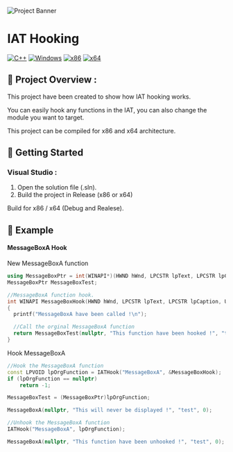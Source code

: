 ![Project Banner](https://github.com/adamhlt/IAT-Hooking/blob/main/Ressources/banner.png)

# IAT Hooking

[![C++](https://img.shields.io/badge/language-C%2B%2B-%23f34b7d.svg?style=for-the-badge&logo=appveyor)](https://en.wikipedia.org/wiki/C%2B%2B) [![Windows](https://img.shields.io/badge/platform-Windows-0078d7.svg?style=for-the-badge&logo=appveyor)](https://en.wikipedia.org/wiki/Microsoft_Windows) [![x86](https://img.shields.io/badge/arch-x86-red.svg?style=for-the-badge&logo=appveyor)](https://en.wikipedia.org/wiki/X86) [![x64](https://img.shields.io/badge/arch-x64-green.svg?style=for-the-badge&logo=appveyor)](https://en.wikipedia.org/wiki/X64)

## :open_book: Project Overview :

This project have been created to show how IAT hooking works. 

You can easily hook any functions in the IAT, you can also change the module you want to target.

This project can be compiled for x86 and x64 architecture.

## :rocket: Getting Started

### Visual Studio :

1. Open the solution file (.sln).
2. Build the project in Release (x86 or x64)

Build for x86 / x64 (Debug and Realese).

## :test_tube: Example

#### MessageBoxA Hook

New MessageBoxA function

```cpp
using MessageBoxPtr = int(WINAPI*)(HWND hWnd, LPCSTR lpText, LPCSTR lpCaption, UINT uType);
MessageBoxPtr MessageBoxTest;

//MessageBoxA function hook.
int WINAPI MessageBoxHook(HWND hWnd, LPCSTR lpText, LPCSTR lpCaption, UINT uType)
{
  printf("MessageBoxA have been called !\n");

  //Call the orginal MessageBoxA function
  return MessageBoxTest(nullptr, "This function have been hooked !", "test", 0);
}
```

Hook MessageBoxA

```cpp
//Hook the MessageBoxA function
const LPVOID lpOrgFunction = IATHook("MessageBoxA", &MessageBoxHook);
if (lpOrgFunction == nullptr)
	return -1;

MessageBoxTest = (MessageBoxPtr)lpOrgFunction;

MessageBoxA(nullptr, "This will never be displayed !", "test", 0);

//Unhook the MessageBoxA function
IATHook("MessageBoxA", lpOrgFunction);

MessageBoxA(nullptr, "This function have been unhooked !", "test", 0);
```


